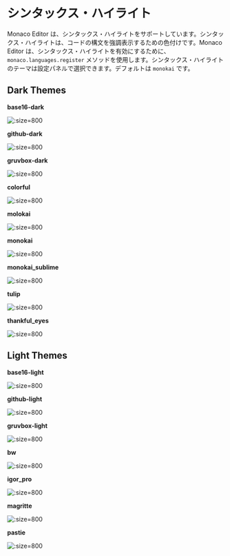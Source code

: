 # シンタックス・ハイライト

Monaco Editor は、シンタックス・ハイライトをサポートしています。シンタックス・ハイライトは、コードの構文を強調表示するための色付けです。Monaco Editor は、シンタックス・ハイライトを有効にするために、`monaco.languages.register` メソッドを使用します。シンタックス・ハイライトのテーマは設定パネルで選択できます。デフォルトは `monokai` です。

## Dark Themes

**base16-dark**

![](/assets/images/syntax-base16-dark.png ':size=800')

**github-dark**

![](/assets/images/syntax-github-dark.png ':size=800')

**gruvbox-dark**

![](/assets/images/syntax-gruvbox-dark.png ':size=800')

**colorful**

![](/assets/images/syntax-colorful.png ':size=800')

**molokai**

![](/assets/images/syntax-molokai.png ':size=800')

**monokai**

![](/assets/images/syntax-monokai.png ':size=800')

**monokai_sublime**

![](/assets/images/syntax-monokai_sublime.png ':size=800')

**tulip**

![](/assets/images/syntax-tulip.png ':size=800')

**thankful_eyes**

![](/assets/images/syntax-thankful_eyes.png ':size=800')

## Light Themes

**base16-light**

![](/assets/images/syntax-base16-light.png ':size=800')

**github-light**

![](/assets/images/syntax-github-light.png ':size=800')

**gruvbox-light**

![](/assets/images/syntax-gruvbox-light.png ':size=800')

**bw**

![](/assets/images/syntax-bw.png ':size=800')

**igor_pro**

![](/assets/images/syntax-igor_pro.png ':size=800')

**magritte**

![](/assets/images/syntax-magritte.png ':size=800')

**pastie**

![](/assets/images/syntax-pastie.png ':size=800')
